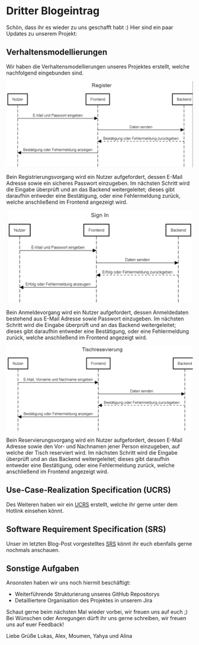 # Dritter Blogeintrag

Schön, dass ihr es wieder zu uns geschafft habt :)
Hier sind ein paar Updates zu unserem Projekt:

## Verhaltensmodellierungen

Wir haben die Verhaltensmodellierungen unseres Projektes erstellt, welche nachfolgend eingebunden sind.

![Registrierung](Register.png)

Bein Registrierungsvorgang wird ein Nutzer aufgefordert, dessen E-Mail Adresse sowie ein sicheres Passwort einzugeben. 
Im nächsten Schritt wird die Eingabe überprüft und an das Backend weitergeleitet; dieses gibt daraufhin entweder eine Bestätigung, oder eine Fehlermeldung zurück, welche anschließend im Frontend angezeigt wird.


![Anmelden](Sign_IN.png)

Bein Anmeldevorgang wird ein Nutzer aufgefordert, dessen Anmeldedaten bestehend aus E-Mail Adresse sowie Passwort einzugeben. 
Im nächsten Schritt wird die Eingabe überprüft und an das Backend weitergeleitet; dieses gibt daraufhin entweder eine Bestätigung, oder eine Fehlermeldung zurück, welche anschließend im Frontend angezeigt wird.


![Reservierung](Reservieren.png)

Bein Reservierungsvorgang wird ein Nutzer aufgefordert, dessen E-Mail Adresse sowie den Vor- und Nachnamen jener Person einzugeben, auf welche der Tisch reserviert wird.
Im nächsten Schritt wird die Eingabe überprüft und an das Backend weitergeleitet; dieses gibt daraufhin entweder eine Bestätigung, oder eine Fehlermeldung zurück, welche anschließend im Frontend angezeigt wird.


## Use-Case-Realization Specification (UCRS)

Des Weiteren haben wir ein [UCRS](../documentation/SRS/UCRS.md) erstellt, welche ihr gerne unter dem Hotlink einsehen könnt.


## Software Requirement Specification (SRS)

Unser im letzten Blog-Post vorgestelltes [SRS](../documentation/SRS/SoftwareRequirementDocumentation.md) könnt ihr euch ebenfalls gerne nochmals anschauen.



## Sonstige Aufgaben
Ansonsten haben wir uns noch hiermit beschäftigt:
- Weiterführende Strukturierung unseres GitHub Repositorys
- Detailliertere Organisation des Projektes in unserem Jira


Schaut gerne beim nächsten Mal wieder vorbei, wir freuen uns auf euch ;)
Bei Wünschen oder Anregungen dürft ihr uns gerne schreiben, wir freuen uns auf euer Feedback!

Liebe Grüße 
Lukas, Alex, Moumen, Yahya und Alina
